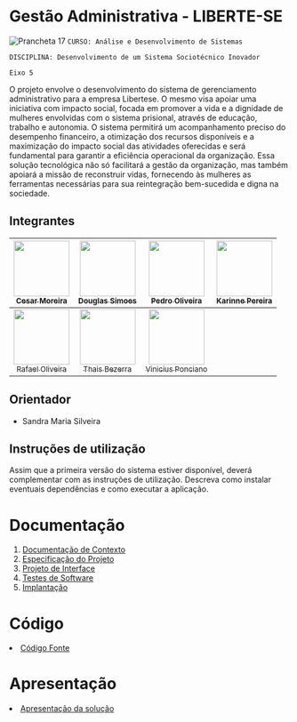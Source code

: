 # Gestão Administrativa - LIBERTE-SE
![Prancheta 17](https://github.com/ICEI-PUC-Minas-PMV-ADS/pmv-ads-2024-1-e5-proj-empext-t1-libertese/assets/60409021/c6344439-871c-4d6a-85a2-911eec1723b4)
`CURSO: Análise e Desenvolvimento de Sistemas`

`DISCIPLINA: Desenvolvimento de um Sistema Sociotécnico Inovador`

`Eixo 5`

O projeto envolve o desenvolvimento do sistema de gerenciamento administrativo para a empresa Libertese. O mesmo visa apoiar uma iniciativa com impacto social, focada em promover a vida e a dignidade de mulheres envolvidas com o sistema prisional, através de educação, trabalho e autonomia. O sistema permitirá um acompanhamento preciso do desempenho financeiro, a otimização dos recursos disponíveis e a maximização do impacto social das atividades oferecidas e será fundamental para garantir a eficiência operacional da organização. Essa solução tecnológica não só facilitará a gestão da organização, mas também apoiará a missão de reconstruir vidas, fornecendo às mulheres as ferramentas necessárias para sua reintegração bem-sucedida e digna na sociedade.

## Integrantes


| [<img src="https://avatars.githubusercontent.com/u/101225097?v=4" width=100><br><sub>Cesar Moreira </sub>](https://github.com/cesarluiscostam) | [<img src="https://avatars.githubusercontent.com/u/103225367?v=4" width=100><br><sub>Douglas Simoes </sub>](https://github.com/delarettdouglas) | [<img src="https://avatars.githubusercontent.com/u/53317747?v=4" width=100><br><sub>Pedro Oliveira</sub>](https://github.com/pedroertal) | [<img src="https://avatars.githubusercontent.com/u/60409021?v=4" width=100><br><sub>Karinne Pereira</sub>](https://github.com/KahMassensini) 
| :----: | :----: | :----: | :----: |
| [<img src="https://avatars.githubusercontent.com/u/103225907?v=4" width=100><br><sub>Rafael Oliveira</sub>](https://github.com/rafasensacional) | [<img src="https://avatars.githubusercontent.com/u/59944150?v=4" width=100><br><sub>Thais Bezerra</sub>](https://github.com/thatavieira) | [<img src="https://avatars.githubusercontent.com/u/86004024?v=4" width=100><br><sub>Vinicius Ponciano</sub>](https://github.com/Vinicius-S-P)


## Orientador

* Sandra Maria Silveira

## Instruções de utilização

Assim que a primeira versão do sistema estiver disponível, deverá complementar com as instruções de utilização. Descreva como instalar eventuais dependências e como executar a aplicação.

# Documentação

<ol>
<li><a href="documentos/01-Documentação de Contexto.md"> Documentação de Contexto</a></li>
<li><a href="documentos/02-Especificação do Projeto.md"> Especificação do Projeto</a></li>
<li><a href="documentos/03-Projeto de Interface.md"> Projeto de Interface</a></li>
<li><a href="documentos/04-Testes de Software.md"> Testes de Software</a></li>
<li><a href="documentos/05-Implantação.md"> Implantação</a></li>
</ol>

# Código

<li><a href="src/README.md"> Código Fonte</a></li>

# Apresentação

<li><a href="apresentacao/README.md"> Apresentação da solução</a></li>
